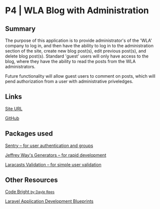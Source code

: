 # P4 | WLA Blog with Administration

## Summary

The purpose of this application is to provide administrator's of the 'WLA' company to log in, and then have the ability to log in to the administration section of the site, create new blog post(s), edit previous post(s), and delete blog post(s). Standard 'guest' users will only have access to the blog, where they have the ability to read the posts from the WLA administrators.

Future functionality will allow guest users to comment on posts, which will pend authorization from a user with administrative priveledges.

## Links

<a href="http://p4.kristincorona.com">Site URL</a>

<a href="http://github.com/kecorona/p4">GitHub</a>


## Packages used

<a href="https://cartalyst.com/manual/sentry#installation">Sentry – for user authentication and groups</a>

<a href="https://github.com/JeffreyWay/Laravel-4-Generators">Jeffrey Way's Generators – for rapid development</a>

<a href="https://github.com/laracasts/Validation">Laracasts Validation – for simple user validation</a>

## Other Resources

<a href="https://https://leanpub.com/codebright">Code Bright <small>by Dayle Rees</small></a>

<a href="https://www.packtpub.com/web-development/laravel-application-development-blueprints">Laravel Application Development Blueprints</a>

